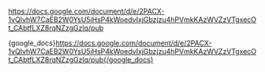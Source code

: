 https://docs.google.com/document/d/e/2PACX-1vQIvhW7CaEB2W0YsU5iHsP4kWoedvIxjGbzjzu4hPVmkKAzWVZzVTgxecOt_CAbtfLXZ8rqNZzgGzIq/pub


{google_docs}https://docs.google.com/document/d/e/2PACX-1vQIvhW7CaEB2W0YsU5iHsP4kWoedvIxjGbzjzu4hPVmkKAzWVZzVTgxecOt_CAbtfLXZ8rqNZzgGzIq/pub{/google_docs}
